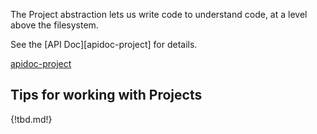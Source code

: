 The Project abstraction lets us write code to understand code, at a level above the filesystem.

See the [API Doc][apidoc-project] for details.

[apidoc-project](https://atomist.github.io/automation-client/interfaces/_lib_project_project_.project.html)

## Tips for working with Projects

{!tbd.md!}
